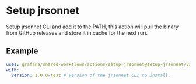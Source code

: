 # Setup jrsonnet

Setup jrsonnet CLI and add it to the PATH, this action will pull the binary from GitHub releases and store it in cache for the next run.

## Example

<!-- x-release-please-start-version -->

```yaml
uses: grafana/shared-workflows/actions/setup-jrsonnet@setup-jrsonnet/v1.0.0
with:
  version: 1.0.0-test # Version of the jrsonnet CLI to install.
```

<!-- x-release-please-end-version -->
